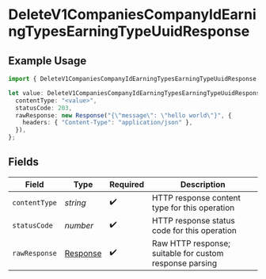 # DeleteV1CompaniesCompanyIdEarningTypesEarningTypeUuidResponse

## Example Usage

```typescript
import { DeleteV1CompaniesCompanyIdEarningTypesEarningTypeUuidResponse } from "@gusto/embedded-api/models/operations/deletev1companiescompanyidearningtypesearningtypeuuid.js";

let value: DeleteV1CompaniesCompanyIdEarningTypesEarningTypeUuidResponse = {
  contentType: "<value>",
  statusCode: 203,
  rawResponse: new Response("{\"message\": \"hello world\"}", {
    headers: { "Content-Type": "application/json" },
  }),
};
```

## Fields

| Field                                                                 | Type                                                                  | Required                                                              | Description                                                           |
| --------------------------------------------------------------------- | --------------------------------------------------------------------- | --------------------------------------------------------------------- | --------------------------------------------------------------------- |
| `contentType`                                                         | *string*                                                              | :heavy_check_mark:                                                    | HTTP response content type for this operation                         |
| `statusCode`                                                          | *number*                                                              | :heavy_check_mark:                                                    | HTTP response status code for this operation                          |
| `rawResponse`                                                         | [Response](https://developer.mozilla.org/en-US/docs/Web/API/Response) | :heavy_check_mark:                                                    | Raw HTTP response; suitable for custom response parsing               |
